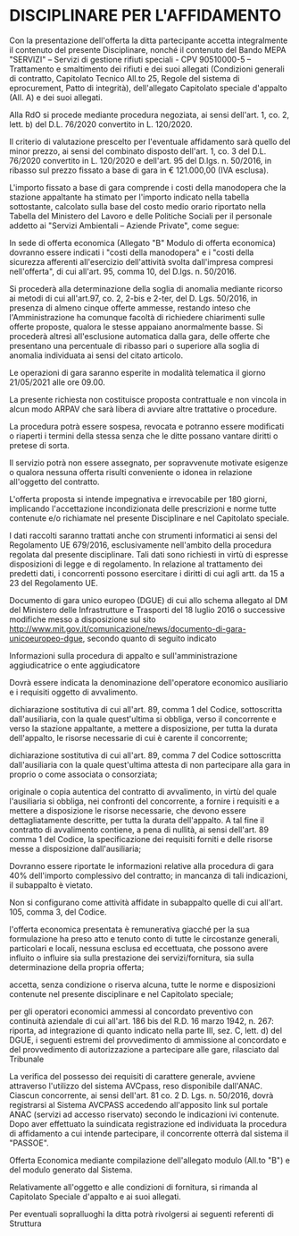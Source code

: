 # DISCIPLINARE PER L'AFFIDAMENTO
Con la presentazione dell'offerta la ditta partecipante accetta integralmente il contenuto del presente Disciplinare, nonché il contenuto del Bando MEPA "SERVIZI" – Servizi di gestione rifiuti speciali - CPV 90510000-5 – Trattamento e smaltimento dei rifiuti e dei suoi allegati (Condizioni generali di contratto, Capitolato Tecnico All.to 25, Regole del sistema di eprocurement, Patto di integrità), dell'allegato Capitolato speciale d'appalto (All. A) e dei suoi allegati.

Alla RdO si procede mediante procedura negoziata, ai sensi dell'art. 1, co. 2, lett. b) del D.L. 76/2020 convertito in L. 120/2020.

Il criterio di valutazione prescelto per l'eventuale affidamento sarà quello del minor prezzo, ai sensi del combinato disposto dell'art. 1, co. 3 del D.L. 76/2020 convertito in L. 120/2020 e dell'art. 95 del D.lgs. n. 50/2016, in ribasso sul prezzo fissato a base di gara in € 121.000,00 (IVA esclusa).

L'importo fissato a base di gara comprende i costi della manodopera che la stazione appaltante ha stimato per l'importo indicato nella tabella sottostante, calcolato sulla base del costo medio orario riportato nella Tabella del Ministero del Lavoro e delle Politiche Sociali per il personale addetto ai "Servizi Ambientali – Aziende Private", come segue:

In sede di offerta economica (Allegato "B" Modulo di offerta economica) dovranno essere indicati i "costi della manodopera" e i "costi della sicurezza afferenti all'esercizio dell'attività svolta dall'impresa compresi nell'offerta", di cui all'art. 95, comma 10, del D.lgs. n. 50/2016.

Si procederà alla determinazione della soglia di anomalia mediante ricorso ai metodi di cui all'art.97, co. 2, 2-bis e 2-ter, del D. Lgs. 50/2016, in presenza di almeno cinque offerte ammesse, restando inteso che l'Amministrazione ha comunque facoltà di richiedere chiarimenti sulle offerte proposte, qualora le stesse appaiano anormalmente basse. Si procederà altresì all'esclusione automatica dalla gara, delle offerte che presentano una percentuale di ribasso pari o superiore alla soglia di anomalia individuata ai sensi del citato articolo.

Le operazioni di gara saranno esperite in modalità telematica il giorno 21/05/2021 alle ore 09.00.

La presente richiesta non costituisce proposta contrattuale e non vincola in alcun modo ARPAV che sarà libera di avviare altre trattative o procedure.

La procedura potrà essere sospesa, revocata e potranno essere modificati o riaperti i termini della stessa senza che le ditte possano vantare diritti o pretese di sorta.

Il servizio potrà non essere assegnato, per sopravvenute motivate esigenze o qualora nessuna offerta risulti conveniente o idonea in relazione all'oggetto del contratto.

L'offerta proposta si intende impegnativa e irrevocabile per 180 giorni, implicando l'accettazione incondizionata delle prescrizioni e norme tutte contenute e/o richiamate nel presente Disciplinare e nel Capitolato speciale.

I dati raccolti saranno trattati anche con strumenti informatici ai sensi del Regolamento UE 679/2016, esclusivamente nell'ambito della procedura regolata dal presente disciplinare. Tali dati sono richiesti in virtù di espresse disposizioni di legge e di regolamento. In relazione al trattamento dei predetti dati, i concorrenti possono esercitare i diritti di cui agli artt. da 15 a 23 del Regolamento UE.

Documento di gara unico europeo (DGUE) di cui allo schema allegato al DM del Ministero delle Infrastrutture e Trasporti del 18 luglio 2016 o successive modifiche messo a disposizione sul sito http://www.mit.gov.it/comunicazione/news/documento-di-gara-unicoeuropeo-dgue, secondo quanto di seguito indicato

Informazioni sulla procedura di appalto e sull'amministrazione aggiudicatrice o ente aggiudicatore

Dovrà essere indicata la denominazione dell'operatore economico ausiliario e i requisiti oggetto di avvalimento.

dichiarazione sostitutiva di cui all'art. 89, comma 1 del Codice, sottoscritta dall'ausiliaria, con la quale quest'ultima si obbliga, verso il concorrente e verso la stazione appaltante, a mettere a disposizione, per tutta la durata dell'appalto, le risorse necessarie di cui è carente il concorrente;

dichiarazione sostitutiva di cui all'art. 89, comma 7 del Codice sottoscritta dall'ausiliaria con la quale quest'ultima attesta di non partecipare alla gara in proprio o come associata o consorziata;

originale o copia autentica del contratto di avvalimento, in virtù del quale l'ausiliaria si obbliga, nei confronti del concorrente, a fornire i requisiti e a mettere a disposizione le risorse necessarie, che devono essere dettagliatamente descritte, per tutta la durata dell'appalto. A tal fine il contratto di avvalimento contiene, a pena di nullità, ai sensi dell'art. 89 comma 1 del Codice, la specificazione dei requisiti forniti e delle risorse messe a disposizione dall'ausiliaria;

Dovranno essere riportate le informazioni relative alla procedura di gara 40% dell'importo complessivo del contratto; in mancanza di tali indicazioni, il subappalto è vietato.

Non si configurano come attività affidate in subappalto quelle di cui all'art. 105, comma 3, del Codice.

l'offerta economica presentata è remunerativa giacché per la sua formulazione ha preso atto e tenuto conto di tutte le circostanze generali, particolari e locali, nessuna esclusa ed eccettuata, che possono avere influito o influire sia sulla prestazione dei servizi/fornitura, sia sulla determinazione della propria offerta;

accetta, senza condizione o riserva alcuna, tutte le norme e disposizioni contenute nel presente disciplinare e nel Capitolato speciale;

per gli operatori economici ammessi al concordato preventivo con continuità aziendale di cui all'art. 186 bis del R.D. 16 marzo 1942, n. 267: riporta, ad integrazione di quanto indicato nella parte III, sez. C, lett. d) del DGUE, i seguenti estremi del provvedimento di ammissione al concordato e del provvedimento di autorizzazione a partecipare alle gare, rilasciato dal Tribunale

La verifica del possesso dei requisiti di carattere generale, avviene attraverso l'utilizzo del sistema AVCpass, reso disponibile dall'ANAC. Ciascun concorrente, ai sensi dell'art. 81 co. 2 D. Lgs. n. 50/2016, dovrà registrarsi al Sistema AVCPASS accedendo all'apposito link sul portale ANAC (servizi ad accesso riservato) secondo le indicazioni ivi contenute. Dopo aver effettuato la suindicata registrazione ed individuata la procedura di affidamento a cui intende partecipare, il concorrente otterrà dal sistema il "PASSOE".

Offerta Economica mediante compilazione dell'allegato modulo (All.to "B") e del modulo generato dal Sistema.

Relativamente all'oggetto e alle condizioni di fornitura, si rimanda al Capitolato Speciale d'appalto e ai suoi allegati.

Per eventuali sopralluoghi la ditta potrà rivolgersi ai seguenti referenti di Struttura
